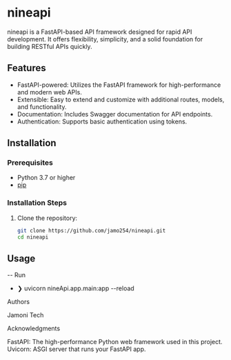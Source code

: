 # nineapi

nineapi is a FastAPI-based API framework designed for rapid API development. It offers flexibility, simplicity, and a solid foundation for building RESTful APIs quickly.

## Features

- FastAPI-powered: Utilizes the FastAPI framework for high-performance and modern web APIs.
- Extensible: Easy to extend and customize with additional routes, models, and functionality.
- Documentation: Includes Swagger documentation for API endpoints.
- Authentication: Supports basic authentication using tokens.

## Installation

### Prerequisites

- Python 3.7 or higher
- [pip](https://pip.pypa.io/en/stable/)

### Installation Steps

1. Clone the repository:

   ```bash
   git clone https://github.com/jamo254/nineapi.git
   cd nineapi

## Usage
-- Run
- ❯ uvicorn nineApi.app.main:app --reload  

Authors

Jamoni Tech

Acknowledgments

FastAPI: The high-performance Python web framework used in this project.
Uvicorn: ASGI server that runs your FastAPI app.
